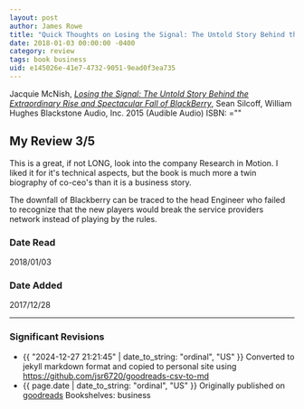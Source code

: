 ```yaml
---
layout: post
author: James Rowe
title: "Quick Thoughts on Losing the Signal: The Untold Story Behind the Extraordinary Rise and Spectacular Fall of BlackBerry"
date: 2018-01-03 00:00:00 -0400
category: review
tags: book business
uid: e145026e-41e7-4732-9051-9ead0f3ea735
---
```


Jacquie McNish, *[Losing the Signal: The Untold Story Behind the Extraordinary Rise and Spectacular Fall of BlackBerry](https://www.goodreads.com/book/show/29361615)*, Sean Silcoff, William Hughes Blackstone Audio, Inc. 2015 (Audible Audio) ISBN: =""

## My Review 3/5

This is a great, if not LONG, look into the company Research in Motion. I liked it for it's technical aspects, but the book is much more a twin biography of co-ceo's than it is a business story.

The downfall of Blackberry can be traced to the head Engineer who failed to recognize that the new players would break the service providers network instead of playing by the rules.

### Date Read
2018/01/03

### Date Added
2017/12/28

---

### Significant Revisions

- {{ "2024-12-27 21:21:45" | date_to_string: "ordinal", "US" }} Converted to jekyll markdown format and copied to personal site using <https://github.com/jsr6720/goodreads-csv-to-md>
- {{ page.date | date_to_string: "ordinal", "US" }} Originally published on [goodreads](https://www.goodreads.com) Bookshelves: business